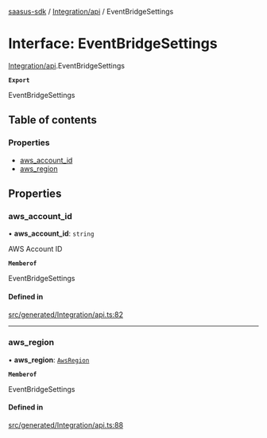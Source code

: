 [saasus-sdk](../README.md) / [Integration/api](../modules/Integration_api.md) / EventBridgeSettings

# Interface: EventBridgeSettings

[Integration/api](../modules/Integration_api.md).EventBridgeSettings

**`Export`**

EventBridgeSettings

## Table of contents

### Properties

- [aws\_account\_id](Integration_api.EventBridgeSettings.md#aws_account_id)
- [aws\_region](Integration_api.EventBridgeSettings.md#aws_region)

## Properties

### aws\_account\_id

• **aws\_account\_id**: `string`

AWS Account ID

**`Memberof`**

EventBridgeSettings

#### Defined in

[src/generated/Integration/api.ts:82](https://github.com/saasus-platform/saasus-sdk-javascript/blob/6b95732/src/generated/Integration/api.ts#L82)

___

### aws\_region

• **aws\_region**: [`AwsRegion`](../enums/Integration_api.AwsRegion.md)

**`Memberof`**

EventBridgeSettings

#### Defined in

[src/generated/Integration/api.ts:88](https://github.com/saasus-platform/saasus-sdk-javascript/blob/6b95732/src/generated/Integration/api.ts#L88)
